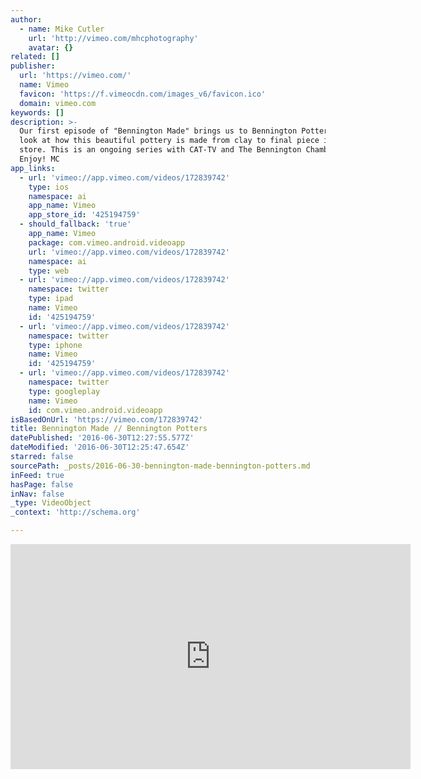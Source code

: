 ```yaml
---
author:
  - name: Mike Cutler
    url: 'http://vimeo.com/mhcphotography'
    avatar: {}
related: []
publisher:
  url: 'https://vimeo.com/'
  name: Vimeo
  favicon: 'https://f.vimeocdn.com/images_v6/favicon.ico'
  domain: vimeo.com
keywords: []
description: >-
  Our first episode of "Bennington Made" brings us to Bennington Potters. Have a
  look at how this beautiful pottery is made from clay to final piece in the
  store. This is an ongoing series with CAT-TV and The Bennington Chamber!
  Enjoy! MC
app_links:
  - url: 'vimeo://app.vimeo.com/videos/172839742'
    type: ios
    namespace: ai
    app_name: Vimeo
    app_store_id: '425194759'
  - should_fallback: 'true'
    app_name: Vimeo
    package: com.vimeo.android.videoapp
    url: 'vimeo://app.vimeo.com/videos/172839742'
    namespace: ai
    type: web
  - url: 'vimeo://app.vimeo.com/videos/172839742'
    namespace: twitter
    type: ipad
    name: Vimeo
    id: '425194759'
  - url: 'vimeo://app.vimeo.com/videos/172839742'
    namespace: twitter
    type: iphone
    name: Vimeo
    id: '425194759'
  - url: 'vimeo://app.vimeo.com/videos/172839742'
    namespace: twitter
    type: googleplay
    name: Vimeo
    id: com.vimeo.android.videoapp
isBasedOnUrl: 'https://vimeo.com/172839742'
title: Bennington Made // Bennington Potters
datePublished: '2016-06-30T12:27:55.577Z'
dateModified: '2016-06-30T12:25:47.654Z'
starred: false
sourcePath: _posts/2016-06-30-bennington-made-bennington-potters.md
inFeed: true
hasPage: false
inNav: false
_type: VideoObject
_context: 'http://schema.org'

---
```

<iframe src="https://cdn.embedly.com/widgets/media.html?src=https%3A%2F%2Fplayer.vimeo.com%2Fvideo%2F172839742&amp;url=https%3A%2F%2Fvimeo.com%2F172839742&amp;image=http%3A%2F%2Fi.vimeocdn.com%2Fvideo%2F578884374_640.jpg&amp;key=b7d04c9b404c499eba89ee7072e1c4f7&amp;type=text%2Fhtml&amp;schema=vimeo" width="640" height="360" scrolling="no" frameborder="0" allowfullscreen="" style=""></iframe>